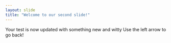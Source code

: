 ```yaml
---
layout: slide
title: "Welcome to our second slide!"
---
```

Your test is now updated with something new and witty
Use the left arrow to go back!
